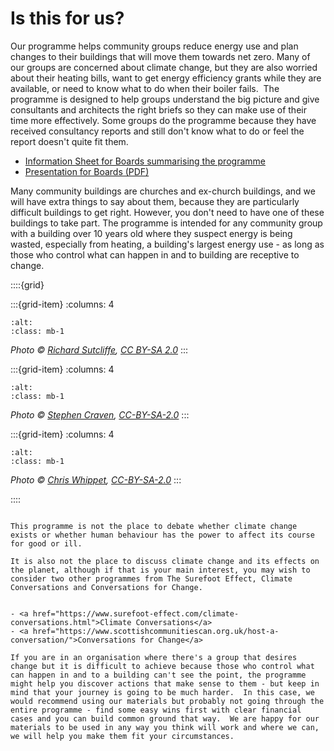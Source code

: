 # Is this for us?

Our programme helps community groups reduce energy use and plan changes to their buildings that will move them towards net zero.  Many of our groups are concerned about climate change, but they are also worried about their heating bills, want to get energy efficiency grants while they are available, or need to know what to do when their boiler fails.   The programme is designed to help groups understand the big picture and give consultants and architects the right briefs so they can make use of their time more effectively. Some groups do the programme because they have received consultancy reports and still don't know what to do or feel the report doesn't quite fit them.  

- [Information Sheet for Boards summarising the programme](https://drive.google.com/file/d/1eOBRbL-JOnp21ruAENhV2YeoV-WAKj_A/)
- [Presentation for Boards (PDF)](https://drive.google.com/file/d/1eXZBP8DV-e11T3vh4WzijKJ1qxYh26PD/)

 
 Many community buildings are churches and ex-church buildings, and we will have extra things to say about them, because they are particularly difficult buildings to get right.  However, you don't need to have one of these buildings to take part.  The programme is intended for any community group with a building over 10 years old where they suspect energy is being wasted, especially from heating, a building's largest energy use - as long as those who control what can happen in and to building are receptive to change.  

::::{grid} 

:::{grid-item}
:columns: 4
```{image} /images/greyfriars-charteris_1024x1024.jpg
:alt: 
:class: mb-1
```
*Photo © <a href="https://www.geograph.org.uk/profile/120387">Richard Sutcliffe</a>, <a href="https://creativecommons.org/licenses/by-sa/2.0/">CC BY-SA 2.0</a>*
:::

:::{grid-item}
:columns: 4
```{image} /images/geograph-1941179-by-Stephen-Craven.jpg
:alt: 
:class: mb-1
```
*Photo © <a href="https://www.geograph.org.uk/profile/6597">Stephen Craven</a>, <a href="http://creativecommons.org/licenses/by-sa/2.0/">CC-BY-SA-2.0</a>*
:::

:::{grid-item}
:columns: 4
```{image} /images/Boxley_Church_Hall_-_geograph.org.uk_-_3587985.jpg
:alt: 
:class: mb-1
```
*Photo © <a href="https://www.geograph.org.uk/profile/27922">Chris Whippet</a>, <a href="http://creativecommons.org/licenses/by-sa/2.0/">CC-BY-SA-2.0</a>*
::: 

::::




```{note} 

This programme is not the place to debate whether climate change exists or whether human behaviour has the power to affect its course for good or ill.  

It is also not the place to discuss climate change and its effects on the planet, although if that is your main interest, you may wish to consider two other programmes from The Surefoot Effect, Climate Conversations and Conversations for Change. 


- <a href="https://www.surefoot-effect.com/climate-conversations.html">Climate Conversations</a>
- <a href="https://www.scottishcommunitiescan.org.uk/host-a-conversation/">Conversations for Change</a>

If you are in an organisation where there's a group that desires change but it is difficult to achieve because those who control what can happen in and to a building can't see the point, the programme might help you discover actions that make sense to them - but keep in mind that your journey is going to be much harder.  In this case, we would recommend using our materials but probably not going through the entire programme - find some easy wins first with clear financial cases and you can build common ground that way.  We are happy for our materials to be used in any way you think will work and where we can, we will help you make them fit your circumstances.

```
